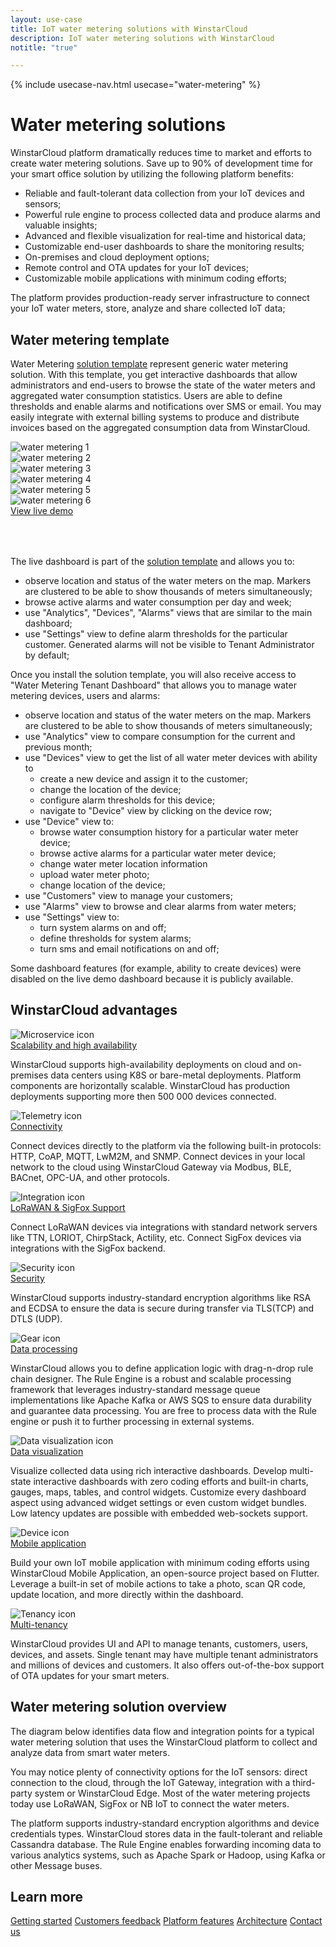 ```yaml
---
layout: use-case
title: IoT water metering solutions with WinstarCloud
description: IoT water metering solutions with WinstarCloud
notitle: "true"

---
```


{% include usecase-nav.html usecase="water-metering" %}

<h1 class="usecase-title">Water metering solutions</h1>

WinstarCloud platform dramatically reduces time to market and efforts to create water metering solutions.
Save up to 90% of development time for your smart office solution by utilizing the following platform benefits:

  - Reliable and fault-tolerant data collection from your IoT devices and sensors;
  - Powerful rule engine to process collected data and produce alarms and valuable insights;
  - Advanced and flexible visualization for real-time and historical data;
  - Customizable end-user dashboards to share the monitoring results;
  - On-premises and cloud deployment options;
  - Remote control and OTA updates for your IoT devices;
  - Customizable mobile applications with minimum coding efforts;

The platform provides production-ready server infrastructure to connect your IoT water meters, store, analyze and share collected IoT data;

## Water metering template

Water Metering [solution template](https://winstarcloud.io/docs/paas/solution-templates/water-metering/) represent generic water metering solution. 
With this template, you get interactive dashboards that allow administrators and end-users to browse the state of the water meters and aggregated water consumption statistics. 
Users are able to define thresholds and enable alarms and notifications over SMS or email. 
You may easily integrate with external billing systems to produce and distribute invoices based on the aggregated consumption data from WinstarCloud. 

<div class="usecase-carousel owl-carousel owl-theme">
    <div>
        <img class="item-image" src="/images/usecases/water-metering/wm1.png" alt="water metering 1">
    </div>
    <div>
        <img class="item-image" src="/images/usecases/water-metering/wm2.png" alt="water metering 2">
    </div>
    <div>
        <img class="item-image" src="/images/usecases/water-metering/wm3.png" alt="water metering 3">
    </div>
    <div>
        <img class="item-image" src="/images/usecases/water-metering/wm4.png" alt="water metering 4">
    </div>
    <div>
        <img class="item-image" src="/images/usecases/water-metering/wm5.png" alt="water metering 5">
    </div>
    <div>
        <img class="item-image" src="/images/usecases/water-metering/wm6.png" alt="water metering 6">
    </div>
</div>

<div class="center" style="margin-bottom: 64px;">
    <a id="UseCases_WaterMeter_ViewLiveDemo" target="_blank" href="https://winstarcloud.cloud/dashboard/aff5f200-8b48-11ec-a344-c767c1ab1bb8?publicId=4978baf0-8a92-11ec-98f9-ff45c37940c6" class="button gtm_button">View live demo</a>
</div>

The live dashboard is part of the [solution template](https://winstarcloud.io/docs/paas/solution-templates/smart-office/) and allows you to:

* observe location and status of the water meters on the map. Markers are clustered to be able to show thousands of meters simultaneously;
* browse active alarms and water consumption per day and week;
* use "Analytics", "Devices", "Alarms" views that are similar to the main dashboard;
* use "Settings" view to define alarm thresholds for the particular customer. Generated alarms will not be visible to Tenant Administrator by default;

Once you install the solution template, you will also receive access to "Water Metering Tenant Dashboard"
that allows you to manage water metering devices, users and alarms:

* observe location and status of the water meters on the map. Markers are clustered to be able to show thousands of meters simultaneously;
* use "Analytics" view to compare consumption for the current and previous month;
* use "Devices" view to get the list of all water meter devices with ability to
    * create a new device and assign it to the customer;
    * change the location of the device;
    * configure alarm thresholds for this device;
    * navigate to "Device" view by clicking on the device row;
* use "Device" view to:
    * browse water consumption history for a particular water meter device;
    * browse active alarms for a particular water meter device;
    * change water meter location information
    * upload water meter photo;
    * change location of the device;
* use "Customers" view to manage your customers;
* use "Alarms" view to browse and clear alarms from water meters;
* use "Settings" view to:
    * turn system alarms on and off;
    * define thresholds for system alarms;
    * turn sms and email notifications on and off;

Some dashboard features (for example, ability to create devices) were disabled on the live demo dashboard because it is publicly available.

## WinstarCloud advantages
<section class="usecase-advantages">
    <div class="usecase-background">
        <div class="bottom-features1"></div><div class="bottom-features2"></div><div class="small11"></div><div class="small12"></div>
    </div>
    <div class="cards row">
        <div class="col-lg-6">
            <div class="block">
                <img src="/images/microservices-icon.svg" alt="Microservice icon">
                <div>
                    <a class="title" href="/docs/reference/msa/">Scalability and high availability</a>
                    <p>WinstarCloud supports high-availability deployments on cloud and on-premises data centers using K8S or bare-metal deployments. 
                        Platform components are horizontally scalable. WinstarCloud has production deployments supporting more then 500 000 devices connected.</p>
                </div>
            </div>
        </div>
        <div class="col-lg-6">
            <div class="block">
                <img src="/images/telemetry-icon.svg" alt="Telemetry icon">
                <div>
                    <a class="title" href="/docs/getting-started-guides/connectivity/">Connectivity</a>
                    <p>Connect devices directly to the platform via the following built-in protocols: HTTP, CoAP, MQTT, LwM2M, and SNMP. 
                        Connect devices in your local network to the cloud using WinstarCloud Gateway via Modbus, BLE, BACnet, OPC-UA, and other protocols.</p>
                </div>
            </div>
        </div>
        <div class="col-lg-6">
            <div class="block">
                <img src="/images/integration-icon.svg" alt="Integration icon">
                <div>
                    <a class="title" href="/docs/user-guide/integrations/">LoRaWAN & SigFox Support</a>
                    <p>Connect LoRaWAN devices via integrations with standard network servers like TTN, LORIOT, ChirpStack, Actility, etc. Connect SigFox devices via integrations with the SigFox backend.</p>
                </div>
            </div>
        </div>
        <div class="col-lg-6">
            <div class="block">
                <img src="/images/security-icon.svg" alt="Security icon">
                <div>
                    <a class="title" href="/docs/pe/user-guide/ssl/http-over-ssl/">Security</a>
                    <p>WinstarCloud supports industry-standard encryption algorithms like RSA and ECDSA to ensure the data is secure during transfer via TLS(TCP) and DTLS (UDP).</p>
                </div>
            </div>
        </div>
        <div class="col-lg-6">
            <div class="block">
                <img src="/images/engine-icon.svg" alt="Gear icon">
                <div>
                    <a class="title" href="/docs/pe/user-guide/rule-engine-2-0/overview/">Data processing</a>
                    <p>WinstarCloud allows you to define application logic with drag-n-drop rule chain designer. The Rule Engine is a robust and scalable processing framework that leverages industry-standard message queue implementations like Apache Kafka or AWS SQS to ensure data durability and guarantee data processing. You are free to process data with the Rule engine or push it to further processing in external systems.</p>
                </div>
            </div>
        </div>
        <div class="col-lg-6">
            <div class="block">
                <img src="/images/visualization-icon.svg" alt="Data visualization icon">
                <div>
                    <a class="title" href="/docs/user-guide/dashboards/">Data visualization</a>
                    <p>Visualize collected data using rich interactive dashboards. Develop multi-state interactive dashboards with zero coding efforts and built-in charts, gauges, maps, tables, and control widgets. Customize every dashboard aspect using advanced widget settings or even custom widget bundles. Low latency updates are possible with embedded web-sockets support.</p>
                </div>
            </div>
        </div>
        <div class="col-lg-6">
            <div class="block">
                <img src="/images/device-icon.svg" alt="Device icon">
                <div>
                    <a class="title" href="/docs/mobile/">Mobile application</a>
                    <p>Build your own IoT mobile application with minimum coding efforts using WinstarCloud Mobile Application, an open-source project based on Flutter. Leverage a built-in set of mobile actions to take a photo, scan QR code, update location, and more directly within the dashboard.</p>
                </div>
            </div>
        </div>
        <div class="col-lg-6">
            <div class="block">
                <img src="/images/tenancy-icon.svg" alt="Tenancy icon">
                <div>
                    <a class="title" href="/docs/user-guide/entities-and-relations/">Multi-tenancy</a>
                    <p>WinstarCloud provides UI and API to manage tenants, customers, users, devices, and assets. Single tenant may have multiple tenant administrators and millions of devices and customers. It also offers out-of-the-box support of OTA updates for your smart meters.</p>
                </div>
            </div>
        </div>
    </div>
</section>

## Water metering solution overview

The diagram below identifies data flow and integration points for a typical water metering solution that uses the WinstarCloud platform to collect and analyze data from smart water meters.

<object width="100%" style="max-width: max-content; margin: 32px 0" data="/images/iot-use-cases/common.svg"></object>

You may notice plenty of connectivity options for the IoT sensors: direct connection to the cloud, through the IoT Gateway, integration with a third-party system or WinstarCloud Edge.
Most of the water metering projects today use LoRaWAN, SigFox or NB IoT to connect the water meters. 

The platform supports industry-standard encryption algorithms and device credentials types. WinstarCloud stores data in the fault-tolerant and reliable Cassandra database.
The Rule Engine enables forwarding incoming data to various analytics systems, such as Apache Spark or Hadoop, using Kafka or other Message buses.

## Learn more
<div class="usecases-bottom-nav">
    <a id="UseCases_WaterMeter_GetStart" href="/docs/getting-started-guides/helloworld/" class="button gtm_button">Getting started</a>
    <a id="UseCases_WaterMeter_CustomersFb" href="/industries/smart-energy/" class="button gtm_button">Customers feedback</a>
    <a id="UseCases_WaterMeter_PlatformFeatures" href="/docs/#platform-features" class="button gtm_button">Platform features</a>
    <a id="UseCases_WaterMeter_Architecture" href="/docs/reference/" class="button gtm_button">Architecture</a>
    <a id="UseCases_WaterMeter_ContactUs" href="/docs/contact-us/" class="button gtm_button">Contact us</a>
</div>
